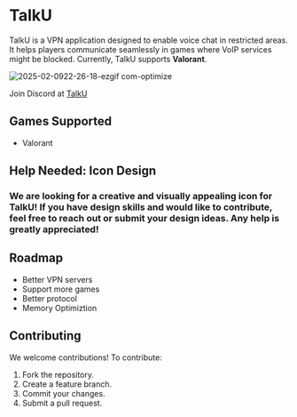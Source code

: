 # TalkU

TalkU is a VPN application designed to enable voice chat in restricted areas. It helps players communicate seamlessly in games where VoIP services might be blocked. Currently, TalkU supports **Valorant**.

![2025-02-0922-26-18-ezgif com-optimize](https://github.com/user-attachments/assets/10d8259e-c03c-4008-b37c-87cf43c0a6b3)

Join Discord at [TalkU](https://discord.gg/kqY7dM7ekJ)
## Games Supported

- Valorant

## Help Needed: Icon Design

### We are looking for a creative and visually appealing icon for TalkU! If you have design skills and would like to contribute, feel free to reach out or submit your design ideas. Any help is greatly appreciated!

## Roadmap

- Better VPN servers
- Support more games
- Better protocol
- Memory Optimiztion

## Contributing

We welcome contributions! To contribute:

1. Fork the repository.
2. Create a feature branch.
3. Commit your changes.
4. Submit a pull request.
